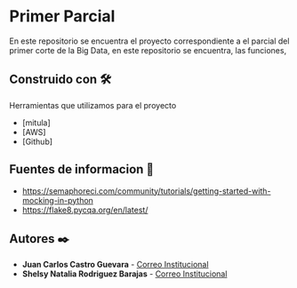 # Primer Parcial

En este repositorio se encuentra el proyecto correspondiente a el parcial del primer corte de la Big Data, en este repositorio se encuentra, las funciones,

## Construido con 🛠️

Herramientas que utilizamos para el proyecto

* [mitula]
* [AWS]
* [Github]

## Fuentes de informacion 📖

* https://semaphoreci.com/community/tutorials/getting-started-with-mocking-in-python
* https://flake8.pycqa.org/en/latest/

## Autores ✒️

* **Juan Carlos Castro Guevara**  - [Correo Institucional](juan.castro03usa.edu.com)
* **Shelsy Natalia Rodriguez Barajas**  - [Correo Institucional](shelsy.rodriguez01@cusa.edu.co)
